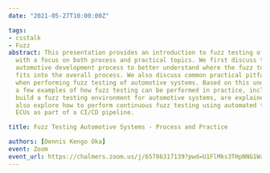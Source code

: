 ```yaml
---
date: "2021-05-27T10:00:00Z"

tags:
- csstalk
- Fuzz
abstract: This presentation provides an introduction to fuzz testing of automotive systems
  with a focus on both process and practical topics. We first discuss the typical
  automotive development process to better understand where the fuzz testing activity
  fits into the overall process. We also discuss common practical pitfalls and challenges
  when performing fuzz testing of automotive systems. Based on this understanding,
  a few examples of how fuzz testing can be performed in practice, including how to
  build a fuzz testing environment for automotive systems, are explained. Last, we
  also explore how to perform continuous fuzz testing using automated tools and virtual
  ECUs as part of a CI/CD pipeline.

title: Fuzz Testing Automotive Systems - Process and Practice

authors: [Dennis Kengo Oka]
event: Zoom
event_url: https://chalmers.zoom.us/j/65786317139?pwd=U1FlMks3THpNNG1WaFRJNkJxQXdBQT09
---
```

